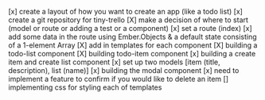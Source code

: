 [x] create a layout of how you want to create an app (like a todo list)
[x] create a git repository for tiny-trello
[X] make a decision of where to start (model or route or adding a test or a component)
[x] set a route (index)
[x] add some data in the route using Ember.Objects & a default state consisting of a 1-element Array
[X] add in templates for each component
[X] building a todo-list component
[X] building todo-item component
[x] building a create item and create list component
[x] set up two models [item (title, description), list (name)]
[x] building the modal component
[x] need to implement a feature to confirm if you would like to delete an item
[] implementing css for styling each of templates
